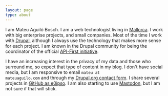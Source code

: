 ```yaml
---
layout: page
type: about
---
```


I am Mateu Aguiló Bosch. I am a web technologist living in
[Mallorca](https://www.openstreetmap.org/search?query=mallorca#map=10/39.6143/2.9117).
I work with big enterprise projects, and small companies. Most of the time I
work with [Drupal](https://drupal.org), although I always use the technology
that makes more sense for each project. I am known in the Drupal community for
being the coordinator of the official [API-First initiative](https://www.drupal.org/about/strategic-initiatives/api-first).

I have an increasing interest in the privacy of my data and those who surround
me, so expect that type of content in my blog. I don't have social media, but I
am responsive to email <code>mateu at mateuaguilo.com</code> and through my
[Drupal.org contact form](https://www.drupal.org/user/550110/contact). I share
several projects in [GitHub as e0ipso](https://github.com/e0ipso). I am also
starting to use [Mastodon](https://fosstodon.org/@e0ipso), but I am not sure if
that will stick.

